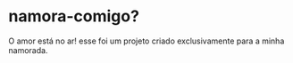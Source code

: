 # namora-comigo?

O amor está no ar! esse foi um projeto criado exclusivamente para a minha namorada.
